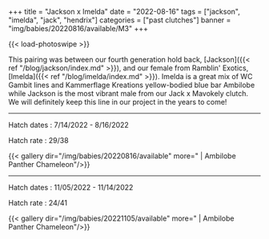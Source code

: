 +++
title = "Jackson x Imelda"
date = "2022-08-16"
tags = ["jackson", "imelda", "jack", "hendrix"]
categories = ["past clutches"]
banner = "img/babies/20220816/available/M3"
+++

{{< load-photoswipe >}}

This pairing was between our fourth generation hold back, [Jackson]({{< ref "/blog/jackson/index.md" >}}), and our female from Ramblin' Exotics, [Imelda]({{< ref "/blog/imelda/index.md" >}}). Imelda is a great mix of WC Gambit lines and Kammerflage Kreations yellow-bodied blue bar Ambilobe while Jackson is the most vibrant male from our Jack x Mavokely clutch. We will definitely keep this line in our project in the years to come!

---

Hatch dates
: 7/14/2022 - 8/16/2022

Hatch rate
: 29/38

{{< gallery dir="/img/babies/20220816/available"  more=" | Ambilobe Panther Chameleon"/>}}

---

Hatch dates
: 11/05/2022 - 11/14/2022

Hatch rate
: 24/41

{{< gallery dir="/img/babies/20221105/available"  more=" | Ambilobe Panther Chameleon"/>}}


